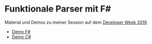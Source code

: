 # Funktionale Parser mit F#

Material und Demos zu meiner Session auf dem [Developer Week 2019](https://www.developer-week.de/)

- [Demo F#](./Demo/Fsharp/)
- [Demo C#](./Demo/Csharp/)
